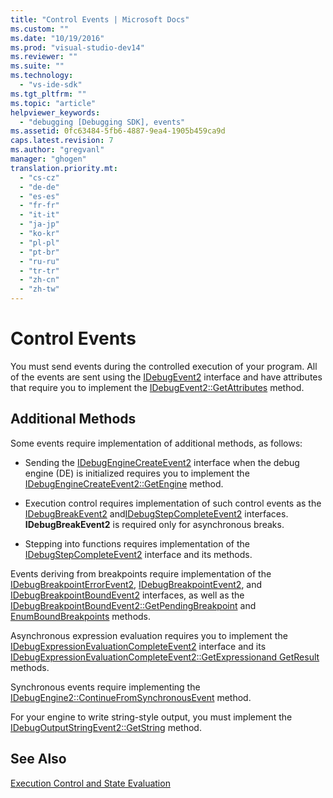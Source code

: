 ```yaml
---
title: "Control Events | Microsoft Docs"
ms.custom: ""
ms.date: "10/19/2016"
ms.prod: "visual-studio-dev14"
ms.reviewer: ""
ms.suite: ""
ms.technology: 
  - "vs-ide-sdk"
ms.tgt_pltfrm: ""
ms.topic: "article"
helpviewer_keywords: 
  - "debugging [Debugging SDK], events"
ms.assetid: 0fc63484-5fb6-4887-9ea4-1905b459ca9d
caps.latest.revision: 7
ms.author: "gregvanl"
manager: "ghogen"
translation.priority.mt: 
  - "cs-cz"
  - "de-de"
  - "es-es"
  - "fr-fr"
  - "it-it"
  - "ja-jp"
  - "ko-kr"
  - "pl-pl"
  - "pt-br"
  - "ru-ru"
  - "tr-tr"
  - "zh-cn"
  - "zh-tw"
---
```

# Control Events
You must send events during the controlled execution of your program. All of the events are sent using the [IDebugEvent2](../extensibility/idebugevent2.md) interface and have attributes that require you to implement the [IDebugEvent2::GetAttributes](../extensibility/idebugevent2--getattributes.md) method.  
  
## Additional Methods  
 Some events require implementation of additional methods, as follows:  
  
-   Sending the [IDebugEngineCreateEvent2](../extensibility/idebugenginecreateevent2.md) interface when the debug engine (DE) is initialized requires you to implement the [IDebugEngineCreateEvent2::GetEngine](../extensibility/idebugenginecreateevent2--getengine.md) method.  
  
-   Execution control requires implementation of such control events as the [IDebugBreakEvent2](../extensibility/idebugbreakevent2.md) and[IDebugStepCompleteEvent2](../extensibility/idebugstepcompleteevent2.md) interfaces. **IDebugBreakEvent2** is required only for asynchronous breaks.  
  
-   Stepping into functions requires implementation of the [IDebugStepCompleteEvent2](../extensibility/idebugstepcompleteevent2.md) interface and its methods.  
  
 Events deriving from breakpoints require implementation of the [IDebugBreakpointErrorEvent2](../extensibility/idebugbreakpointerrorevent2.md), [IDebugBreakpointEvent2](../extensibility/idebugbreakpointevent2.md), and [IDebugBreakpointBoundEvent2](../extensibility/idebugbreakpointboundevent2.md) interfaces, as well as the [IDebugBreakpointBoundEvent2::GetPendingBreakpoint](../extensibility/idebugbreakpointboundevent2--getpendingbreakpoint.md) and [EnumBoundBreakpoints](../extensibility/idebugbreakpointboundevent2--enumboundbreakpoints.md) methods.  
  
 Asynchronous expression evaluation requires you to implement the [IDebugExpressionEvaluationCompleteEvent2](../extensibility/idebugexpressionevaluationcompleteevent2.md) interface and its [IDebugExpressionEvaluationCompleteEvent2::GetExpression](../extensibility/idebugexpressionevaluationcompleteevent2--getexpression.md)[and GetResult](../extensibility/idebugexpressionevaluationcompleteevent2--getresult.md) methods.  
  
 Synchronous events require implementing the [IDebugEngine2::ContinueFromSynchronousEvent](../extensibility/idebugengine2--continuefromsynchronousevent.md) method.  
  
 For your engine to write string-style output, you must implement the [IDebugOutputStringEvent2::GetString](../extensibility/idebugoutputstringevent2--getstring.md) method.  
  
## See Also  
 [Execution Control and State Evaluation](../extensibility/execution-control-and-state-evaluation.md)